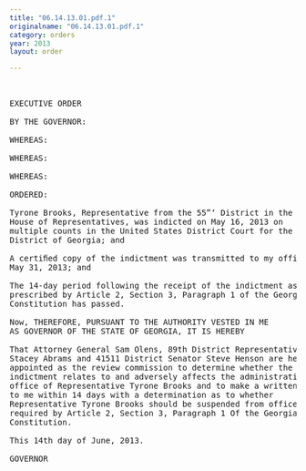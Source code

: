 ```yaml
---
title: "06.14.13.01.pdf.1"
originalname: "06.14.13.01.pdf.1"
category: orders
year: 2013
layout: order

---
```

<pre>
 

EXECUTIVE ORDER

BY THE GOVERNOR:

WHEREAS:

WHEREAS:

WHEREAS:

ORDERED:

Tyrone Brooks, Representative from the 55”‘ District in the Georgia
House of Representatives, was indicted on May 16, 2013 on
multiple counts in the United States District Court for the Northern
District of Georgia; and

A certiﬁed copy of the indictment was transmitted to my office on
May 31, 2013; and

The 14-day period following the receipt of the indictment as
prescribed by Article 2, Section 3, Paragraph 1 of the Georgia
Constitution has passed.

Now, THEREFORE, PURSUANT TO THE AUTHORITY VESTED IN ME
AS GOVERNOR OF THE STATE OF GEORGIA, IT IS HEREBY

That Attorney General Sam Olens, 89th District Representative
Stacey Abrams and 41511 District Senator Steve Henson are hereby
appointed as the review commission to determine whether the
indictment relates to and adversely affects the administration of the
office of Representative Tyrone Brooks and to make a written report
to me within 14 days with a determination as to whether
Representative Tyrone Brooks should be suspended from office as
required by Article 2, Section 3, Paragraph 1 Of the Georgia
Constitution.

This 14th day of June, 2013.

GOVERNOR

</pre>
